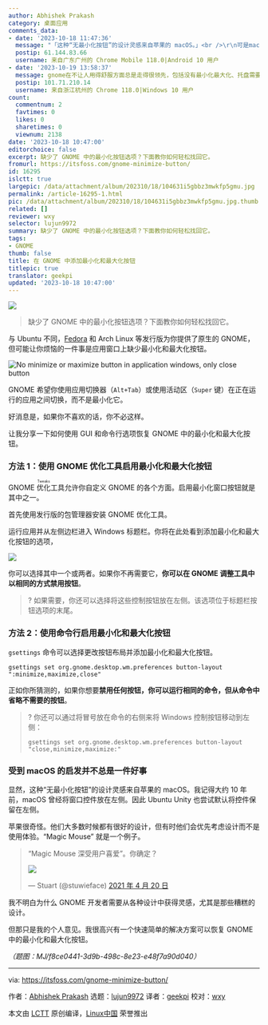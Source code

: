 ```yaml
---
author: Abhishek Prakash
category: 桌面应用
comments_data:
- date: '2023-10-18 11:47:36'
  message: "「这种“无最小化按钮”的设计灵感来自苹果的 macOS。」<br />\r\n可是macOS的窗口有最大化和最小化按钮，不过最大化的行为与Windows不同，它会最大化占满一个单独的空间。在所有主流操作系统以及Linux的各种桌面中，似乎只有Gnome的窗口（默认情况下）只有关闭按钮。"
  postip: 61.144.83.66
  username: 来自广东广州的 Chrome Mobile 118.0|Android 10 用户
- date: '2023-10-19 13:58:37'
  message: gnome在不让人用得舒服方面总是走得很领先，包括没有最小化最大化、托盘需要自己用插件……
  postip: 101.71.210.14
  username: 来自浙江杭州的 Chrome 118.0|Windows 10 用户
count:
  commentnum: 2
  favtimes: 0
  likes: 0
  sharetimes: 0
  viewnum: 2138
date: '2023-10-18 10:47:00'
editorchoice: false
excerpt: 缺少了 GNOME 中的最小化按钮选项？下面教你如何轻松找回它。
fromurl: https://itsfoss.com/gnome-minimize-button/
id: 16295
islctt: true
largepic: /data/attachment/album/202310/18/104631i5gbbz3mwkfp5gmu.jpg
permalink: /article-16295-1.html
pic: /data/attachment/album/202310/18/104631i5gbbz3mwkfp5gmu.jpg.thumb.jpg
related: []
reviewer: wxy
selector: lujun9972
summary: 缺少了 GNOME 中的最小化按钮选项？下面教你如何轻松找回它。
tags:
- GNOME
thumb: false
title: 在 GNOME 中添加最小化和最大化按钮
titlepic: true
translator: geekpi
updated: '2023-10-18 10:47:00'
---
```


![](/data/attachment/album/202310/18/104631i5gbbz3mwkfp5gmu.jpg)



> 
> 缺少了 GNOME 中的最小化按钮选项？下面教你如何轻松找回它。
> 
> 
> 


与 Ubuntu 不同，[Fedora](https://itsfoss.com/best-fedora-linux-distributions/) 和 Arch Linux 等发行版为你提供了原生的 GNOME，但可能让你烦恼的一件事是应用窗口上缺少最小化和最大化按钮。


![No minimize or maximize button in application windows, only close button](/data/attachment/album/202310/18/104703fgjycvtrrgrij5df.png)


GNOME 希望你使用应用切换器（`Alt+Tab`）或使用活动区（`Super` 键）在正在运行的应用之间切换，而不是最小化它。


好消息是，如果你不喜欢的话，你不必这样。


让我分享一下如何使用 GUI 和命令行选项恢复 GNOME 中的最小化和最大化按钮。


### 方法 1：使用 GNOME 优化工具启用最小化和最大化按钮


GNOME <ruby> 优化 <rt>  Tweaks </rt></ruby> 工具允许你自定义 GNOME 的各个方面。启用最小化窗口按钮就是其中之一。


首先使用发行版的包管理器安装 GNOME 优化工具。


运行应用并从左侧边栏进入 Windows 标题栏。你将在此处看到添加最小化和最大化按钮的选项，


![](/data/attachment/album/202310/18/104704apo9tjwckxyjkjgk.png)


你可以选择其中一个或两者。如果你不再需要它，**你可以在 GNOME 调整工具中以相同的方式禁用按钮**。



> 
> ? 如果需要，你还可以选择将这些控制按钮放在左侧。该选项位于标题栏按钮选项的末尾。
> 
> 
> 


### 方法 2：使用命令行启用最小化和最大化按钮


`gsettings` 命令可以选择更改按钮布局并添加最小化和最大化按钮。



```
gsettings set org.gnome.desktop.wm.preferences button-layout ":minimize,maximize,close"

```

正如你所猜测的，如果你想要**禁用任何按钮，你可以运行相同的命令，但从命令中省略不需要的按钮**。



> 
> ? 你还可以通过将冒号放在命令的右侧来将 Windows 控制按钮移动到左侧：
> 
> 
> 
> ```
> gsettings set org.gnome.desktop.wm.preferences button-layout "close,minimize,maximize:"
> 
> ```
> 
> 


### 受到 macOS 的启发并不总是一件好事


显然，这种“无最小化按钮”的设计灵感来自苹果的 macOS。我记得大约 10 年前，macOS 曾经将窗口控件放在左侧。因此 Ubuntu Unity 也尝试默认将控件保留在左侧。


苹果很奇怪。他们大多数时候都有很好的设计，但有时他们会优先考虑设计而不是使用体验。“Magic Mouse” 就是一个例子。



> 
> “Magic Mouse 深受用户喜爱”。你确定？ 
> 
> 
> ![](/data/attachment/album/202310/18/105058q42ry0z4sprj76y5.jpg)
> 
> 
> — Stuart (@stuwieface) [2021 年 4 月 20 日](https://twitter.com/stuwieface/status/1384561367223521286?ref_src=twsrc%5Etfw)
> 
> 
> 


我不明白为什么 GNOME 开发者需要从各种设计中获得灵感，尤其是那些糟糕的设计。


但那只是我的个人意见。我很高兴有一个快速简单的解决方案可以恢复 GNOME 中的最小化和最大化按钮。


*（题图：MJ/f8ce0441-3d9b-498c-8e23-e48f7a90d040）*




---


via: <https://itsfoss.com/gnome-minimize-button/>


作者：[Abhishek Prakash](https://itsfoss.com/author/abhishek/) 选题：[lujun9972](https://github.com/lujun9972) 译者：[geekpi](https://github.com/geekpi) 校对：[wxy](https://github.com/wxy)


本文由 [LCTT](https://github.com/LCTT/TranslateProject) 原创编译，[Linux中国](https://linux.cn/) 荣誉推出